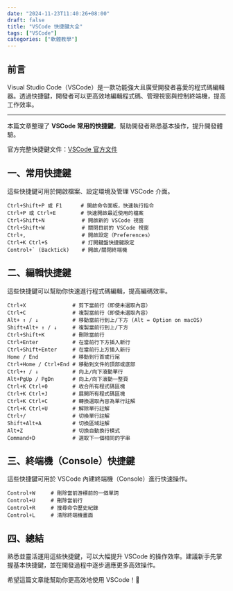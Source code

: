 ```yaml
---
date: "2024-11-23T11:40:26+08:00"
draft: false
title: "VSCode 快捷鍵大全"
tags: ["VSCode"]
categories: ["軟體教學"]
---
```


## 前言

Visual Studio Code（VSCode）是一款功能強大且廣受開發者喜愛的程式碼編輯器。透過快捷鍵，開發者可以更高效地編輯程式碼、管理視窗與控制終端機，提高工作效率。

<!--more-->

---

本篇文章整理了 **VSCode 常用的快捷鍵**，幫助開發者熟悉基本操作，提升開發體驗。

官方完整快捷鍵文件：[VSCode 官方文件](https://code.visualstudio.com/docs/editor/codebasics)

## 一、常用快捷鍵

這些快捷鍵可用於開啟檔案、設定環境及管理 VSCode 介面。

```plaintext
Ctrl+Shift+P 或 F1      # 開啟命令面板，快速執行指令
Ctrl+P 或 Ctrl+E        # 快速開啟最近使用的檔案
Ctrl+Shift+N            # 開啟新的 VSCode 視窗
Ctrl+Shift+W            # 關閉目前的 VSCode 視窗
Ctrl+,                  # 開啟設定（Preferences）
Ctrl+K Ctrl+S           # 打開鍵盤快捷鍵設定
Control+` (Backtick)    # 開啟/關閉終端機
```

## 二、編輯快捷鍵

這些快捷鍵可以幫助你快速進行程式碼編輯，提高編碼效率。

```plaintext
Ctrl+X               # 剪下當前行（即使未選取內容）
Ctrl+C               # 複製當前行（即使未選取內容）
Alt+ ↑ / ↓           # 移動當前行到上/下方 (Alt = Option on macOS)
Shift+Alt+ ↑ / ↓     # 複製當前行到上/下方
Ctrl+Shift+K         # 刪除當前行
Ctrl+Enter           # 在當前行下方插入新行
Ctrl+Shift+Enter     # 在當前行上方插入新行
Home / End           # 移動到行首或行尾
Ctrl+Home / Ctrl+End # 移動到文件的頂部或底部
Ctrl+↑ / ↓           # 向上/向下滾動單行
Alt+PgUp / PgDn      # 向上/向下滾動一整頁
Ctrl+K Ctrl+0        # 收合所有程式碼區塊
Ctrl+K Ctrl+J        # 展開所有程式碼區塊
Ctrl+K Ctrl+C        # 轉換選取內容為單行註解
Ctrl+K Ctrl+U        # 解除單行註解
Ctrl+/               # 切換單行註解
Shift+Alt+A          # 切換區域註解
Alt+Z                # 切換自動換行模式
Command+D            # 選取下一個相同的字串
```

## 三、終端機（Console）快捷鍵

這些快捷鍵可用於 VSCode 內建終端機（Console）進行快速操作。

```plaintext
Control+W     # 刪除當前游標前的一個單詞
Control+U     # 刪除當前行
Control+R     # 搜尋命令歷史紀錄
Control+L     # 清除終端機畫面
```

## 四、總結

熟悉並靈活運用這些快捷鍵，可以大幅提升 VSCode 的操作效率。建議新手先掌握基本快捷鍵，並在開發過程中逐步適應更多高效操作。

希望這篇文章能幫助你更高效地使用 VSCode！🚀

